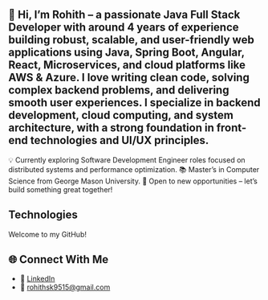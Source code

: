 ## 🎯 Hi, I’m Rohith – a passionate Java Full Stack Developer with around 4 years of experience building robust, scalable, and user-friendly web applications using Java, Spring Boot, Angular, React, Microservices, and cloud platforms like AWS & Azure. I love writing clean code, solving complex backend problems, and delivering smooth user experiences. I specialize in backend development, cloud computing, and system architecture, with a strong foundation in front-end technologies and UI/UX principles.

💡 Currently exploring Software Development Engineer roles focused on distributed systems and performance optimization.
📚 Master’s in Computer Science from George Mason University.
🚀 Open to new opportunities – let’s build something great together!

## Technologies
Welcome to my GitHub!

## 🌐 Connect With Me

- 💼 [LinkedIn](https://www.linkedin.com/in/rohith-kadaru-6285b2329/)
- 📧 rohithsk9515@gmail.com






<!--
**ro7hith/ro7hith** is a ✨ _special_ ✨ repository because its `README.md` (this file) appears on your GitHub profile.

Here are some ideas to get you started:

- 🔭 I’m currently working on ...
- 🌱 I’m currently learning ...
- 👯 I’m looking to collaborate on ...
- 🤔 I’m looking for help with ...
- 💬 Ask me about ...
- 📫 How to reach me: ...
- 😄 Pronouns: ...
- ⚡ Fun fact: ...
-->
